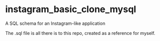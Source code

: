 # instagram_basic_clone_mysql
A SQL schema for an Instagram-like application

The .sql file is all there is to this repo, created as a reference for myself.
